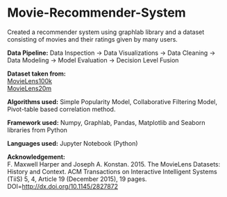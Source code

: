 # Movie-Recommender-System
Created a recommender system using graphlab library and a dataset consisting of movies and their ratings given by many users.

**Data Pipeline:** Data Inspection -> Data Visualizations -> Data Cleaning -> Data Modeling -> Model Evaluation -> Decision Level Fusion

**Dataset taken from:** <br/>
[MovieLens100k](https://grouplens.org/datasets/movielens/100k/) <br/>
[MovieLens20m](https://grouplens.org/datasets/movielens/20m/) 

**Algorithms used:** Simple Popularity Model, Collaborative Filtering Model, Pivot-table based correlation method.

**Framework used:** Numpy, Graphlab, Pandas, Matplotlib and Seaborn libraries from Python

**Languages used:** Jupyter Notebook (Python)

**Acknowledgement:** <br/>
F. Maxwell Harper and Joseph A. Konstan. 2015. The MovieLens Datasets: History and Context. ACM Transactions on Interactive Intelligent Systems (TiiS) 5, 4, Article 19 (December 2015), 19 pages. DOI=http://dx.doi.org/10.1145/2827872
